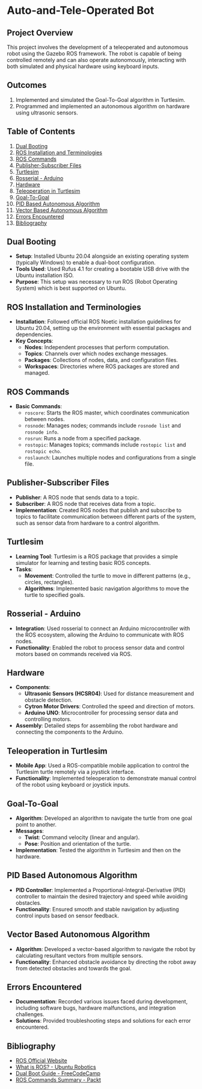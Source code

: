 # Auto-and-Tele-Operated Bot

## Project Overview

This project involves the development of a teleoperated and autonomous robot using the Gazebo ROS framework. The robot is capable of being controlled remotely and can also operate autonomously, interacting with both simulated and physical hardware using keyboard inputs.

## Outcomes

1. Implemented and simulated the Goal-To-Goal algorithm in Turtlesim.
2. Programmed and implemented an autonomous algorithm on hardware using ultrasonic sensors.

## Table of Contents

1. [Dual Booting](#dual-booting)
2. [ROS Installation and Terminologies](#ros-installation-and-terminologies)
3. [ROS Commands](#ros-commands)
4. [Publisher-Subscriber Files](#publisher-subscriber-files)
5. [Turtlesim](#turtlesim)
6. [Rosserial - Arduino](#rosserial---arduino)
7. [Hardware](#hardware)
8. [Teleoperation in Turtlesim](#teleoperation-in-turtlesim)
9. [Goal-To-Goal](#goal-to-goal)
10. [PID Based Autonomous Algorithm](#pid-based-autonomous-algorithm)
11. [Vector Based Autonomous Algorithm](#vector-based-autonomous-algorithm)
12. [Errors Encountered](#errors-encountered)
13. [Bibliography](#bibliography)

## Dual Booting

- **Setup**: Installed Ubuntu 20.04 alongside an existing operating system (typically Windows) to enable a dual-boot configuration.
- **Tools Used**: Used Rufus 4.1 for creating a bootable USB drive with the Ubuntu installation ISO.
- **Purpose**: This setup was necessary to run ROS (Robot Operating System) which is best supported on Ubuntu.

## ROS Installation and Terminologies

- **Installation**: Followed official ROS Noetic installation guidelines for Ubuntu 20.04, setting up the environment with essential packages and dependencies.
- **Key Concepts**:
  - **Nodes**: Independent processes that perform computation.
  - **Topics**: Channels over which nodes exchange messages.
  - **Packages**: Collections of nodes, data, and configuration files.
  - **Workspaces**: Directories where ROS packages are stored and managed.

## ROS Commands

- **Basic Commands**:
  - `roscore`: Starts the ROS master, which coordinates communication between nodes.
  - `rosnode`: Manages nodes; commands include `rosnode list` and `rosnode info`.
  - `rosrun`: Runs a node from a specified package.
  - `rostopic`: Manages topics; commands include `rostopic list` and `rostopic echo`.
  - `roslaunch`: Launches multiple nodes and configurations from a single file.

## Publisher-Subscriber Files

- **Publisher**: A ROS node that sends data to a topic.
- **Subscriber**: A ROS node that receives data from a topic.
- **Implementation**: Created ROS nodes that publish and subscribe to topics to facilitate communication between different parts of the system, such as sensor data from hardware to a control algorithm.

## Turtlesim

- **Learning Tool**: Turtlesim is a ROS package that provides a simple simulator for learning and testing basic ROS concepts.
- **Tasks**:
  - **Movement**: Controlled the turtle to move in different patterns (e.g., circles, rectangles).
  - **Algorithms**: Implemented basic navigation algorithms to move the turtle to specified goals.

## Rosserial - Arduino

- **Integration**: Used rosserial to connect an Arduino microcontroller with the ROS ecosystem, allowing the Arduino to communicate with ROS nodes.
- **Functionality**: Enabled the robot to process sensor data and control motors based on commands received via ROS.

## Hardware

- **Components**:
  - **Ultrasonic Sensors (HCSR04)**: Used for distance measurement and obstacle detection.
  - **Cytron Motor Drivers**: Controlled the speed and direction of motors.
  - **Arduino UNO**: Microcontroller for processing sensor data and controlling motors.
- **Assembly**: Detailed steps for assembling the robot hardware and connecting the components to the Arduino.

## Teleoperation in Turtlesim

- **Mobile App**: Used a ROS-compatible mobile application to control the Turtlesim turtle remotely via a joystick interface.
- **Functionality**: Implemented teleoperation to demonstrate manual control of the robot using keyboard or joystick inputs.

## Goal-To-Goal

- **Algorithm**: Developed an algorithm to navigate the turtle from one goal point to another.
- **Messages**:
  - **Twist**: Command velocity (linear and angular).
  - **Pose**: Position and orientation of the turtle.
- **Implementation**: Tested the algorithm in Turtlesim and then on the hardware.

## PID Based Autonomous Algorithm

- **PID Controller**: Implemented a Proportional-Integral-Derivative (PID) controller to maintain the desired trajectory and speed while avoiding obstacles.
- **Functionality**: Ensured smooth and stable navigation by adjusting control inputs based on sensor feedback.

## Vector Based Autonomous Algorithm

- **Algorithm**: Developed a vector-based algorithm to navigate the robot by calculating resultant vectors from multiple sensors.
- **Functionality**: Enhanced obstacle avoidance by directing the robot away from detected obstacles and towards the goal.

## Errors Encountered

- **Documentation**: Recorded various issues faced during development, including software bugs, hardware malfunctions, and integration challenges.
- **Solutions**: Provided troubleshooting steps and solutions for each error encountered.

## Bibliography

- [ROS Official Website](https://www.ros.org/)
- [What is ROS? - Ubuntu Robotics](https://ubuntu.com/robotics/what-is-ros)
- [Dual Boot Guide - FreeCodeCamp](https://www.freecodecamp.org/news/how-to-dual-boot-any-linux-distribution-with-windows/)
- [ROS Commands Summary - Packt](https://subscription.packtpub.com/book/iot-and-hardware/9781788479592/1/ch01lvl1sec15/ros-commands-summary)
